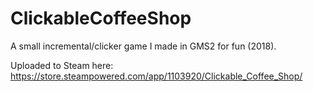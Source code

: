 # ClickableCoffeeShop
A small incremental/clicker game I made in GMS2  for fun (2018).

Uploaded to Steam here: https://store.steampowered.com/app/1103920/Clickable_Coffee_Shop/
